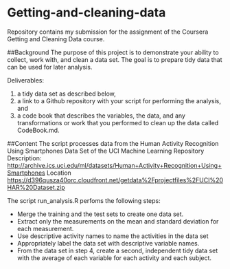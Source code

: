 Getting-and-cleaning-data
=========================

Repository contains my submission for the assignment of the Coursera Getting and Cleaning Data course.

##Background
The purpose of this project is to demonstrate your ability to collect, work with, and clean a data set. The goal is to prepare tidy data that can be used for later analysis. 

Deliverables: 
1) a tidy data set as described below, 
2) a link to a Github repository with your script for performing the analysis, and 
3) a code book that describes the variables, the data, and any transformations or work that you performed to clean up the data called CodeBook.md. 

##Content
The script processes data from the Human Activity Recognition Using Smartphones Data Set of the UCI Machine Learning Repository 
Description:
http://archive.ics.uci.edu/ml/datasets/Human+Activity+Recognition+Using+Smartphones 
Location
https://d396qusza40orc.cloudfront.net/getdata%2Fprojectfiles%2FUCI%20HAR%20Dataset.zip 

The script run_analysis.R perfoms the following steps:
* Merge the training and the test sets to create one data set.
* Extract only the measurements on the mean and standard deviation for each measurement. 
* Use descriptive activity names to name the activities in the data set
* Appropriately label the data set with descriptive variable names. 
* From the data set in step 4, create a second, independent tidy data set with the average of each variable for each activity and each subject.

